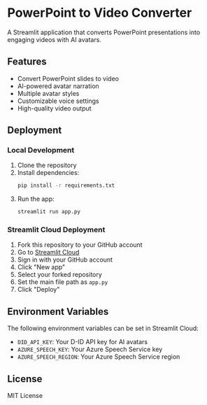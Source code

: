 # PowerPoint to Video Converter

A Streamlit application that converts PowerPoint presentations into engaging videos with AI avatars.

## Features

- Convert PowerPoint slides to video
- AI-powered avatar narration
- Multiple avatar styles
- Customizable voice settings
- High-quality video output

## Deployment

### Local Development

1. Clone the repository
2. Install dependencies:
   ```bash
   pip install -r requirements.txt
   ```
3. Run the app:
   ```bash
   streamlit run app.py
   ```

### Streamlit Cloud Deployment

1. Fork this repository to your GitHub account
2. Go to [Streamlit Cloud](https://streamlit.io/cloud)
3. Sign in with your GitHub account
4. Click "New app"
5. Select your forked repository
6. Set the main file path as `app.py`
7. Click "Deploy"

## Environment Variables

The following environment variables can be set in Streamlit Cloud:

- `DID_API_KEY`: Your D-ID API key for AI avatars
- `AZURE_SPEECH_KEY`: Your Azure Speech Service key
- `AZURE_SPEECH_REGION`: Your Azure Speech Service region

## License

MIT License 